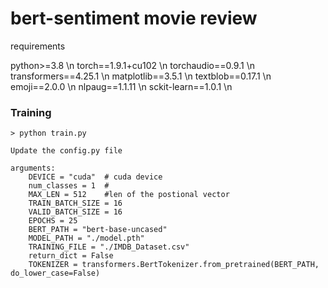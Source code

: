 # bert-sentiment movie review
requirements


python>=3.8 \n
torch==1.9.1+cu102 \n
torchaudio==0.9.1 \n
transformers==4.25.1 \n
matplotlib==3.5.1 \n
textblob==0.17.1 \n
emoji==2.0.0 \n
nlpaug==1.1.11 \n
sckit-learn==1.0.1 \n



### Training

```shell script
> python train.py 

Update the config.py file

arguments:
	DEVICE = "cuda"  # cuda device 
	num_classes = 1  # 
	MAX_LEN = 512    #len of the postional vector
	TRAIN_BATCH_SIZE = 16
	VALID_BATCH_SIZE = 16
	EPOCHS = 25
	BERT_PATH = "bert-base-uncased"
	MODEL_PATH = "./model.pth"
	TRAINING_FILE = "./IMDB_Dataset.csv"
	return_dict = False
	TOKENIZER = transformers.BertTokenizer.from_pretrained(BERT_PATH, do_lower_case=False)
	
	
```
